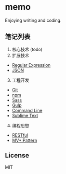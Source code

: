 # memo
Enjoying writing and coding.

## 笔记列表
1. 核心技术
(todo)
2. 扩展技术
- [Regular Expression](article/RegularExpression.md)
- [JSON](article/JSON.md)
3. 工程开发
- [Git](article/Git.md)
- [npm](article/npm.md)
- [Sass](article/Sass.md)
- [Gulp](article/Gulp.md)
- [Command Line](article/CommandLine.md)
- [Sublime Text](article/SublimeText.md)
4. 编程思想
- [RESTful](article/RESTful.md)
- [MV* Pattern](article/MV*Pattern.md)

## License
MIT
